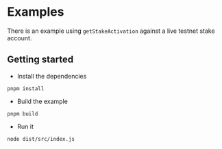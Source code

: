 # Examples

There is an example using `getStakeActivation` against a live testnet stake
account.

## Getting started

* Install the dependencies

```console
pnpm install
```

* Build the example

```console
pnpm build
```

* Run it

```console
node dist/src/index.js
```
